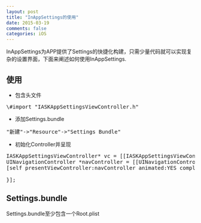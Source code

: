 ```yaml
---
layout: post
title: "InAppSettings的使用"
date: 2015-03-19
comments: false
categories: iOS
---
```


InAppSettings为APP提供了Settings的快捷化构建，只需少量代码就可以实现复杂的设置界面，下面来阐述如何使用InAppSettings.

## 使用
* 包含头文件
<pre>
\#import "IASKAppSettingsViewController.h"
</pre>
* 添加Settings.bundle
<pre>
"新建"->"Resource"->"Settings Bundle"
</pre>
* 初始化Controller并呈现
<pre>
IASKAppSettingsViewController* vc = [[IASKAppSettingsViewController alloc] initWithNibName:@"IASKAppSettingsView" bundle:nil];
UINavigationController *navController = [[UINavigationController alloc] initWithRootViewController:vc];
[self presentViewController:navController animated:YES completion:^{
    
}];
</pre>

## Settings.bundle
Settings.bundle至少包含一个Root.plist